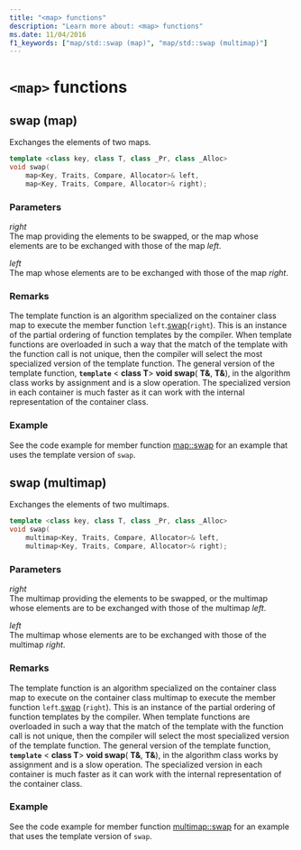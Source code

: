 ```yaml
---
title: "<map> functions"
description: "Learn more about: <map> functions"
ms.date: 11/04/2016
f1_keywords: ["map/std::swap (map)", "map/std::swap (multimap)"]
---
```

# `<map>` functions

## <a name="swap_multimap"></a> swap (map)

Exchanges the elements of two maps.

```cpp
template <class key, class T, class _Pr, class _Alloc>
void swap(
    map<Key, Traits, Compare, Allocator>& left,
    map<Key, Traits, Compare, Allocator>& right);
```

### Parameters

*right*\
The map providing the elements to be swapped, or the map whose elements are to be exchanged with those of the map *left*.

*left*\
The map whose elements are to be exchanged with those of the map *right*.

### Remarks

The template function is an algorithm specialized on the container class map to execute the member function `left`.[swap](../standard-library/map-class.md#swap)(`right`). This is an instance of the partial ordering of function templates by the compiler. When template functions are overloaded in such a way that the match of the template with the function call is not unique, then the compiler will select the most specialized version of the template function. The general version of the template function, **`template`** \< **class T**> **void swap**( **T&**, **T&**), in the algorithm class works by assignment and is a slow operation. The specialized version in each container is much faster as it can work with the internal representation of the container class.

### Example

See the code example for member function [map::swap](../standard-library/map-class.md#swap) for an example that uses the template version of `swap`.

## <a name="swap"></a> swap (multimap)

Exchanges the elements of two multimaps.

```cpp
template <class key, class T, class _Pr, class _Alloc>
void swap(
    multimap<Key, Traits, Compare, Allocator>& left,
    multimap<Key, Traits, Compare, Allocator>& right);
```

### Parameters

*right*\
The multimap providing the elements to be swapped, or the multimap whose elements are to be exchanged with those of the multimap *left*.

*left*\
The multimap whose elements are to be exchanged with those of the multimap *right*.

### Remarks

The template function is an algorithm specialized on the container class map to execute on the container class multimap to execute the member function `left`.[swap](../standard-library/multimap-class.md#swap) (`right`). This is an instance of the partial ordering of function templates by the compiler. When template functions are overloaded in such a way that the match of the template with the function call is not unique, then the compiler will select the most specialized version of the template function. The general version of the template function, **`template`** \< **class T**> **void swap**( **T&**, **T&**), in the algorithm class works by assignment and is a slow operation. The specialized version in each container is much faster as it can work with the internal representation of the container class.

### Example

See the code example for member function [multimap::swap](../standard-library/multimap-class.md#swap) for an example that uses the template version of `swap`.
